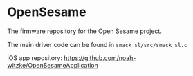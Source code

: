 # OpenSesame
The firmware repository for the Open Sesame project.

The main driver code can be found in `smack_sl/src/smack_sl.c`

iOS app repository: https://github.com/noah-witzke/OpenSesameApplication
